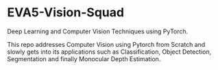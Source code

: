# EVA5-Vision-Squad
Deep Learning and Computer Vision Techniques using PyTorch.

This repo addresses Computer Vision using Pytorch from Scratch and slowly gets into its applications such as Classification, Object Detection, Segmentation and finally Monocular Depth Estimation.
